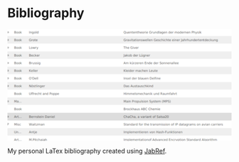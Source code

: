 # Bibliography

<img align="center" src="bibliography.png">

My personal LaTex bibliography created using [JabRef](https://www.jabref.org/).
